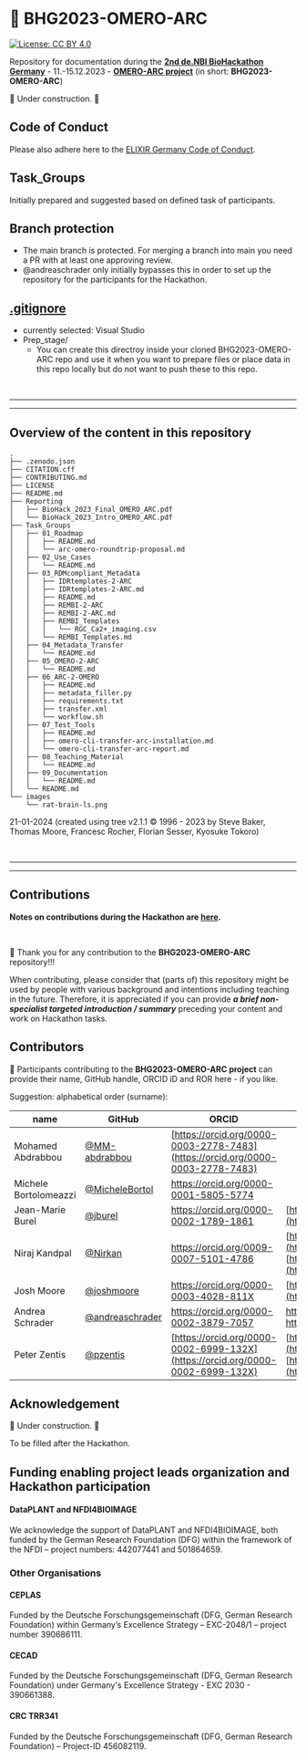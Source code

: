 
# 👋 BHG2023-OMERO-ARC

[![License: CC BY 4.0](https://img.shields.io/badge/License-CC_BY_4.0-lightgrey.svg)](https://creativecommons.org/licenses/by/4.0/)

Repository for documentation during the **[2nd de.NBI BioHackathon Germany](https://www.denbi.de/de-nbi-events/1547-biohackathon-germany-2)** - 11.-15.12.2023 - **[OMERO-ARC project](https://www.denbi.de/de-nbi-events/1614-towards-omero-and-arc-interoperability-for-rdm-compliant-bio-image-data)** (in short: **BHG2023-OMERO-ARC**)  

🚧 Under construction. 🚧

## Code of Conduct
Please also adhere here to the [ELIXIR Germany Code of Conduct](https://www.denbi.de/code-of-conduct). 

## Task_Groups
Initially prepared and suggested based on defined task of participants.

## Branch protection
- The main branch is protected. For merging a branch into main you need a PR with at least one approving review.
- @andreaschrader only initially bypasses this in order to set up the repository for the participants for the Hackathon.

## [.gitignore](./\.gitignore)
- currently selected: Visual Studio
- Prep_stage/
  - You can create this directroy inside your cloned BHG2023-OMERO-ARC repo and use it when you want to prepare files or place data in this repo locally but do not want to push these to this repo.
 

<br/>

---
---

## Overview of the content in this repository

```
.
├── .zenodo.json
├── CITATION.cff
├── CONTRIBUTING.md
├── LICENSE
├── README.md
├── Reporting
│   ├── BioHack_2023_Final_OMERO_ARC.pdf
│   └── BioHack_2023_Intro_OMERO_ARC.pdf
├── Task_Groups
│   ├── 01_Roadmap
│   │   ├── README.md
│   │   └── arc-omero-roundtrip-proposal.md
│   ├── 02_Use_Cases
│   │   └── README.md
│   ├── 03_RDMcompliant_Metadata
│   │   ├── IDRtemplates-2-ARC
│   │   ├── IDRtemplates-2-ARC.md
│   │   ├── README.md
│   │   ├── REMBI-2-ARC
│   │   ├── REMBI-2-ARC.md
│   │   ├── REMBI_Templates
│   │   │   └── RGC_Ca2+_imaging.csv
│   │   └── REMBI_Templates.md
│   ├── 04_Metadata_Transfer
│   │   └── README.md
│   ├── 05_OMERO-2-ARC
│   │   └── README.md
│   ├── 06_ARC-2-OMERO
│   │   ├── README.md
│   │   ├── metadata_filler.py
│   │   ├── requirements.txt
│   │   ├── transfer.xml
│   │   └── workflow.sh
│   ├── 07_Test_Tools
│   │   ├── README.md
│   │   ├── omero-cli-transfer-arc-installation.md
│   │   └── omero-cli-transfer-arc-report.md
│   ├── 08_Teaching_Material
│   │   └── README.md
│   ├── 09_Documentation
│   │   └── README.md
│   └── README.md
└── images
    └── rat-brain-ls.png
```
21-01-2024 (created using tree v2.1.1 © 1996 - 2023 by Steve Baker, Thomas Moore, Francesc Rocher, Florian Sesser, Kyosuke Tokoro)

<br/>

---
---

## Contributions

**Notes on contributions during the Hackathon are [here](CONTRIBUTING.md).**

 <br />

🙌 Thank you for any contribution to the **BHG2023-OMERO-ARC** repository!!!  

When contributing, please consider that (parts of) this repository might be used by people with various background and intentions including teaching in the future. Therefore, it is appreciated if you can provide ***a brief non-specialist targeted introduction / summary*** preceding your content and work on Hackathon tasks.  


## Contributors
🤝 Participants contributing to the **BHG2023-OMERO-ARC project** can provide their name, GitHub handle, ORCID iD and ROR here - if you like.  

Suggestion: alphabetical order (surname):  

|name|GitHub|ORCID|ROR|  
|---|---|---|---|  
|Mohamed Abdrabbou|[@MM-abdrabbou](https://github.com/MM-abdrabbou) | [https://orcid.org/0000-0003-2778-7483](https://orcid.org/0000-0003-2778-7483)|
|Michele Bortolomeazzi|[@MicheleBortol](https://github.com/michelebortol)|https://orcid.org/0000-0001-5805-5774||
|Jean-Marie Burel|[@jburel](https://github.com/jburel)|https://orcid.org/0000-0002-1789-1861|[https://ror.org/03h2bxq36](https://ror.org/03h2bxq36)|
|Niraj Kandpal|[@Nirkan](https://github.com/Nirkan)|https://orcid.org/0009-0007-5101-4786|[https://ror.org/00rcxh774](https://ror.org/00rcxh774) <br>[https://ror.org/04c4bwh63](https://ror.org/04c4bwh63)|
|Josh Moore|[@joshmoore](https://github.com/joshmoore)|https://orcid.org/0000-0003-4028-811X|[https://ror.org/05tpnw772](https://ror.org/05tpnw772)|
|Andrea Schrader|[@andreaschrader](https://github.com/andreaschrader)|https://orcid.org/0000-0002-3879-7057|https://ror.org/034waa237<br>https://ror.org/00rcxh774| 
|Peter Zentis|[@pzentis](https://github.com/pzentis)|[https://orcid.org/0000-0002-6999-132X](https://orcid.org/0000-0002-6999-132X)|[https://ror.org/00rcxh774](https://ror.org/00rcxh774) <br>[https://ror.org/04c4bwh63](https://ror.org/04c4bwh63) |



## Acknowledgement
🚧 Under construction. 🚧

To be filled after the Hackathon.

## Funding enabling project leads organization and Hackathon participation

#### DataPLANT and NFDI4BIOIMAGE
We acknowledge the support of DataPLANT and NFDI4BIOIMAGE, both funded by the German Research Foundation
(DFG) within the framework of the NFDI – project numbers: 442077441 and 501864659.

### Other Organisations
#### CEPLAS
Funded by the Deutsche Forschungsgemeinschaft (DFG, German Research Foundation) within Germany’s Excellence Strategy – EXC-2048/1 – project number 390686111.

#### CECAD
Funded by the Deutsche Forschungsgemeinschaft (DFG, German Research Foundation) under Germany's Excellence Strategy - EXC 2030 - 390661388.

#### CRC TRR341
Funded by the Deutsche Forschungsgemeinschaft (DFG, German Research Foundation) – Project-ID 456082119.
